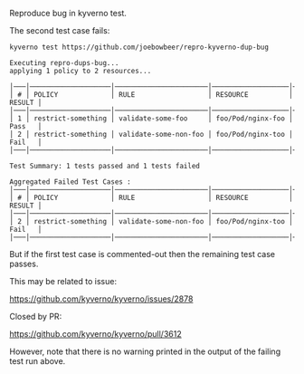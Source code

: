 Reproduce bug in kyverno test.

The second test case fails:

```
kyverno test https://github.com/joebowbeer/repro-kyverno-dup-bug

Executing repro-dups-bug...
applying 1 policy to 2 resources...

│───│────────────────────│───────────────────────│───────────────────│────────│
│ # │ POLICY             │ RULE                  │ RESOURCE          │ RESULT │
│───│────────────────────│───────────────────────│───────────────────│────────│
│ 1 │ restrict-something │ validate-some-foo     │ foo/Pod/nginx-foo │ Pass   │
│ 2 │ restrict-something │ validate-some-non-foo │ foo/Pod/nginx-too │ Fail   │
│───│────────────────────│───────────────────────│───────────────────│────────│

Test Summary: 1 tests passed and 1 tests failed

Aggregated Failed Test Cases :
│───│────────────────────│───────────────────────│───────────────────│────────│
│ # │ POLICY             │ RULE                  │ RESOURCE          │ RESULT │
│───│────────────────────│───────────────────────│───────────────────│────────│
│ 2 │ restrict-something │ validate-some-non-foo │ foo/Pod/nginx-too │ Fail   │
│───│────────────────────│───────────────────────│───────────────────│────────│
```

But if the first test case is commented-out then the remaining test case passes.

This may be related to issue:

https://github.com/kyverno/kyverno/issues/2878

Closed by PR:

https://github.com/kyverno/kyverno/pull/3612

However, note that there is no warning printed in the output of the failing test run above.